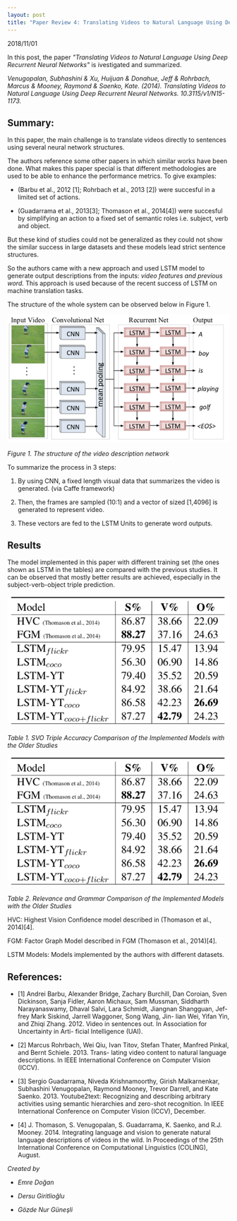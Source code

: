 ```yaml
---
layout: post
title: "Paper Review 4: Translating Videos to Natural Language Using Deep Recurrent Neural Networks"
---
```


2018/11/01


In this post, the paper *"Translating Videos to Natural Language Using Deep Recurrent Neural Networks"* is ivestigated and summarized.

*Venugopalan, Subhashini & Xu, Huijuan & Donahue, Jeff & Rohrbach, Marcus & Mooney, Raymond & Saenko, Kate. (2014). Translating Videos to Natural Language Using Deep Recurrent Neural Networks. 10.3115/v1/N15-1173.*


## Summary:

In this paper, the main challenge is to translate videos directly to sentences using several neural network structures.

The authors reference some other papers in which similar works have been done. What makes this paper special is that different methodologies are used to be able to enhance the performance metrics. To give examples:
- (Barbu et al., 2012 [1]; Rohrbach et al., 2013 [2]) were succesful in a limited set of actions.

- (Guadarrama et al., 2013[3]; Thomason et al., 2014[4]) were succesful by simplifying an action to a fixed set of semantic roles i.e. subject, verb and object.

But these kind of studies could not be generalized as they could not show the similar success in large datasets and these models lead strict sentence structures.

So the authors came with a new approach and used LSTM model to generate output descriptions from the inputs: *video features and previous word.* This approach is used because of the recent success of LSTM on machine translation tasks.

The structure of the whole system can be observed below in Figure 1.

![Figure1](./../images/paper4-1.png)

*Figure 1. The structure of the video description network*

To summarize the process in 3 steps:

   1. By using CNN, a fixed length visual data that summarizes the video is generated. (via Caffe framework)

   2. Then, the frames are sampled (10:1) and a vector of sized [1,4096] is generated to represent video.

   3. These vectors are fed to the LSTM Units to generate word outputs.



## Results

The model implemented in this paper with different training set (the ones shown as LSTM in the tables) are compared with the previous studies. It can be observed that mostly better results are achieved, especially in the subject-verb-object triple prediction.

![table1](./../images/Paper4-2.png)

*Table 1. SVO Triple Accuracy Comparison of the Implemented Models with the Older Studies*

![table1](./../images/Paper4-2.png)

*Table 2. Relevance and Grammar Comparison of the Implemented Models with the Older Studies*


HVC: Highest Vision Confidence model described in (Thomason et al., 2014)[4].

FGM: Factor Graph Model described in FGM (Thomason et al., 2014)[4].

LSTM Models: Models implemented by the authors with different datasets.

## References:

- [1] Andrei Barbu, Alexander Bridge, Zachary Burchill, Dan Coroian, Sven Dickinson, Sanja Fidler, Aaron Michaux, Sam Mussman, Siddharth Narayanaswamy, Dhaval Salvi, Lara Schmidt, Jiangnan Shangguan, Jef- frey Mark Siskind, Jarrell Waggoner, Song Wang, Jin- lian Wei, Yifan Yin, and Zhiqi Zhang. 2012. Video in sentences out. In Association for Uncertainty in Arti- ficial Intelligence (UAI).

- [2] Marcus Rohrbach, Wei Qiu, Ivan Titov, Stefan Thater, Manfred Pinkal, and Bernt Schiele. 2013. Trans- lating video content to natural language descriptions. In IEEE International Conference on Computer Vision (ICCV).

- [3] Sergio Guadarrama, Niveda Krishnamoorthy, Girish Malkarnenkar, Subhashini Venugopalan, Raymond Mooney, Trevor Darrell, and Kate Saenko. 2013. Youtube2text: Recognizing and describing arbitrary activities using semantic hierarchies and zero-shot recognition. In IEEE International Conference on Computer Vision (ICCV), December.

- [4] J. Thomason, S. Venugopalan, S. Guadarrama, K. Saenko, and R.J. Mooney. 2014. Integrating language and vision to generate natural language descriptions of videos in the wild. In Proceedings of the 25th International Conference on Computational Linguistics (COLING), August.



*Created by*

- *Emre Doğan*

- *Dersu Giritlioğlu*

- *Gözde Nur Güneşli*
